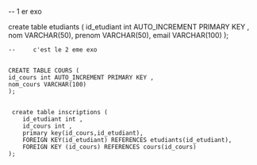--  1 er exo

create table etudiants (
    id_etudiant int AUTO_INCREMENT PRIMARY KEY ,
    nom VARCHAR(50),
    prenom VARCHAR(50),
    email VARCHAR(100)
    );

    --     c'est le 2 eme exo 


    CREATE TABLE COURS (
    id_cours int AUTO_INCREMENT PRIMARY KEY ,
    nom_cours VARCHAR(100)
    );


     create table inscriptions (
        id_etudiant int , 
        id_cours int ,
        primary key(id_cours,id_etudiant),
        FOREIGN KEY(id_etudiant) REFERENCES etudiants(id_etudiant),
        FOREIGN KEY (id_cours) REFERENCES cours(id_cours)
    );
       
